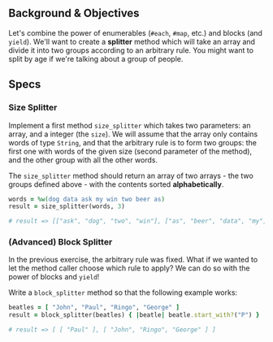 ## Background & Objectives

Let's combine the power of enumerables (`#each`, `#map`, etc.) and blocks (and `yield`). We'll want to create a **splitter** method which will take an array and divide it into two groups according to an arbitrary rule. You might want to split by age if we're talking about a group of people.

## Specs

### Size Splitter

Implement a first method `size_splitter` which takes two parameters: an array, and a integer (the `size`). We will assume that the array only contains words of type `String`, and that the arbitrary rule is to form two groups: the first one with words of the given size (second parameter of the method), and the other group with all the other words.

The `size_splitter` method should return an array of two arrays - the two groups defined above - with the contents sorted **alphabetically**.

```ruby
words = %w(dog data ask my win two beer as)
result = size_splitter(words, 3)

# result => [["ask", "dog", "two", "win"], ["as", "beer", "data", "my"]]
```

### (Advanced) Block Splitter

In the previous exercise, the arbitrary rule was fixed. What if we wanted to let the method caller choose which rule to apply? We can do so with the power of blocks and `yield`!

Write a `block_splitter` method so that the following example works:

```ruby
beatles = [ "John", "Paul", "Ringo", "George" ]
result = block_splitter(beatles) { |beatle| beatle.start_with?("P") }

# result => [ [ "Paul" ], [ "John", "Ringo", "George" ] ]
```
